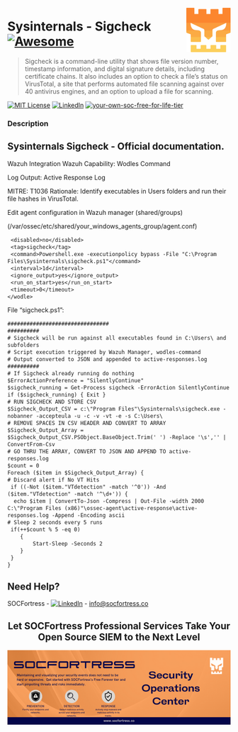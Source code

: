 [<img src="../images/logo_orange.svg" align="right" width="100" height="100" />](https://www.socfortress.co/)

# Sysinternals - Sigcheck [![Awesome](https://img.shields.io/badge/SOCFortress-Worlds%20First%20Free%20Cloud%20SOC-orange)](https://www.socfortress.co/trial.html)
> Sigcheck is a command-line utility that shows file version number, timestamp information, and digital signature details, including certificate chains. It also includes an option to check a file’s status on VirusTotal, a site that performs automated file scanning against over 40 antivirus engines, and an option to upload a file for scanning.

[![MIT License][license-shield]][license-url]
[![LinkedIn][linkedin-shield]][linkedin-url]
[![your-own-soc-free-for-life-tier](https://img.shields.io/badge/Get%20Started-FREE%20FOR%20LIFE%20TIER-orange)](https://www.socfortress.co/trial.html)


### Description
## Sysinternals Sigcheck - Official documentation.

Wazuh Integration
Wazuh Capability: Wodles Command

Log Output: Active Response Log

MITRE: T1036
Rationale: Identify executables in Users folders and run their file hashes in VirusTotal.

Edit agent configuration in Wazuh manager (shared/groups)

(/var/ossec/etc/shared/your_windows_agents_group/agent.conf)

 ```<wodle name="command">
  <disabled>no</disabled>
  <tag>sigcheck</tag>
  <command>Powershell.exe -executionpolicy bypass -File "C:\Program Files\Sysinternals\sigcheck.ps1"</command>
  <interval>1d</interval>
  <ignore_output>yes</ignore_output>
  <run_on_start>yes</run_on_start>
  <timeout>0</timeout>
</wodle>
```
File “sigcheck.ps1”:

```################################
################################
##########
# Sigcheck will be run against all executables found in C:\Users\ and subfolders
# Script execution triggered by Wazuh Manager, wodles-command
# Output converted to JSON and appended to active-responses.log
##########
# If Sigcheck already running do nothing
$ErrorActionPreference = "SilentlyContinue"
$sigcheck_running = Get-Process sigcheck -ErrorAction SilentlyContinue
if ($sigcheck_running) { Exit }
# RUN SIGCHECK AND STORE CSV
$Sigcheck_Output_CSV = c:\"Program Files"\Sysinternals\sigcheck.exe -nobanner -accepteula -u -c -v -vt -e -s C:\Users\
# REMOVE SPACES IN CSV HEADER AND CONVERT TO ARRAY
$Sigcheck_Output_Array = $Sigcheck_Output_CSV.PSObject.BaseObject.Trim(' ') -Replace '\s','' | ConvertFrom-Csv
# GO THRU THE ARRAY, CONVERT TO JSON AND APPEND TO active-responses.log
$count = 0
Foreach ($item in $Sigcheck_Output_Array) {
# Discard alert if No VT Hits
 if ((-Not ($item."VTdetection" -match '^0')) -And ($item."VTdetection" -match '^\d+')) {
  echo $item | ConvertTo-Json -Compress | Out-File -width 2000 C:\"Program Files (x86)"\ossec-agent\active-response\active-responses.log -Append -Encoding ascii
# Sleep 2 seconds every 5 runs
 if(++$count % 5 -eq 0) 
    {
        Start-Sleep -Seconds 2
    }
 }
}
```
<!-- CONTACT -->
## Need Help?

SOCFortress - [![LinkedIn][linkedin-shield]][linkedin-url] - info@socfortress.co

<div align="center">
  <h2 align="center">Let SOCFortress Professional Services Take Your Open Source SIEM to the Next Level</h3>
  <a href="https://www.socfortress.co/contact_form.html">
    <img src="../images/Email%20Banner.png" alt="Banner">
  </a>


</div>

<!-- MARKDOWN LINKS & IMAGES -->
<!-- https://www.markdownguide.org/basic-syntax/#reference-style-links -->
[contributors-shield]: https://img.shields.io/github/contributors/socfortress/Wazuh-Rules
[contributors-url]: https://github.com/socfortress/Wazuh-Rules/graphs/contributors
[forks-shield]: https://img.shields.io/github/forks/socfortress/Wazuh-Rules
[forks-url]: https://github.com/socfortress/Wazuh-Rules/network/members
[stars-shield]: https://img.shields.io/github/stars/socfortress/Wazuh-Rules
[stars-url]: https://github.com/socfortress/Wazuh-Rules/stargazers
[issues-shield]: https://img.shields.io/github/issues/othneildrew/Best-README-Template.svg?style=for-the-badge
[issues-url]: https://github.com/othneildrew/Best-README-Template/issues
[license-shield]: https://img.shields.io/badge/Help%20Desk-Help%20Desk-blue
[license-url]: https://servicedesk.socfortress.co/help/2979687893
[linkedin-shield]: https://img.shields.io/badge/Visit%20Us-www.socfortress.co-orange
[linkedin-url]: https://www.socfortress.co/
[fsecure-shield]: https://img.shields.io/badge/F--Secure-Check%20Them%20Out-blue
[fsecure-url]: https://www.f-secure.com/no/business/solutions/elements-endpoint-protection/computer
